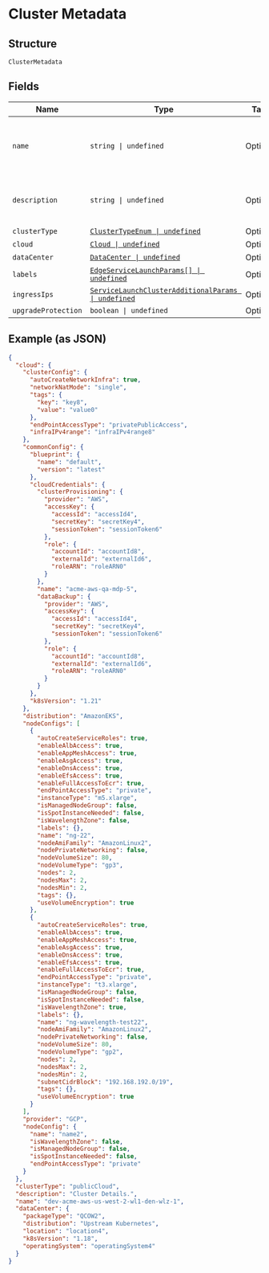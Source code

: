 
# Cluster Metadata

## Structure

`ClusterMetadata`

## Fields

| Name | Type | Tags | Description |
|  --- | --- | --- | --- |
| `name` | `string \| undefined` | Optional | Name of the cluster to be used.<br>**Constraints**: *Maximum Length*: `64`, *Pattern*: `^[\w\d_\.\#\$\%\|^\&\*\@\!\-]{1,64}$` |
| `description` | `string \| undefined` | Optional | Description of the cluster.<br>**Constraints**: *Maximum Length*: `500`, *Pattern*: `^[\w\d_\.\#\$\%\|^\&\*\@\!\-\s]{1,500}$` |
| `clusterType` | [`ClusterTypeEnum \| undefined`](../../doc/models/cluster-type-enum.md) | Optional | - |
| `cloud` | [`Cloud \| undefined`](../../doc/models/cloud.md) | Optional | - |
| `dataCenter` | [`DataCenter \| undefined`](../../doc/models/data-center.md) | Optional | - |
| `labels` | [`EdgeServiceLaunchParams[] \| undefined`](../../doc/models/edge-service-launch-params.md) | Optional | **Constraints**: *Maximum Items*: `100` |
| `ingressIps` | [`ServiceLaunchClusterAdditionalParams \| undefined`](../../doc/models/service-launch-cluster-additional-params.md) | Optional | - |
| `upgradeProtection` | `boolean \| undefined` | Optional | - |

## Example (as JSON)

```json
{
  "cloud": {
    "clusterConfig": {
      "autoCreateNetworkInfra": true,
      "networkNatMode": "single",
      "tags": {
        "key": "key8",
        "value": "value0"
      },
      "endPointAccessType": "privatePublicAccess",
      "infraIPv4range": "infraIPv4range8"
    },
    "commonConfig": {
      "blueprint": {
        "name": "default",
        "version": "latest"
      },
      "cloudCredentials": {
        "clusterProvisioning": {
          "provider": "AWS",
          "accessKey": {
            "accessId": "accessId4",
            "secretKey": "secretKey4",
            "sessionToken": "sessionToken6"
          },
          "role": {
            "accountId": "accountId8",
            "externalId": "externalId6",
            "roleARN": "roleARN0"
          }
        },
        "name": "acme-aws-qa-mdp-5",
        "dataBackup": {
          "provider": "AWS",
          "accessKey": {
            "accessId": "accessId4",
            "secretKey": "secretKey4",
            "sessionToken": "sessionToken6"
          },
          "role": {
            "accountId": "accountId8",
            "externalId": "externalId6",
            "roleARN": "roleARN0"
          }
        }
      },
      "k8sVersion": "1.21"
    },
    "distribution": "AmazonEKS",
    "nodeConfigs": [
      {
        "autoCreateServiceRoles": true,
        "enableAlbAccess": true,
        "enableAppMeshAccess": true,
        "enableAsgAccess": true,
        "enableDnsAccess": true,
        "enableEfsAccess": true,
        "enableFullAccessToEcr": true,
        "endPointAccessType": "private",
        "instanceType": "m5.xlarge",
        "isManagedNodeGroup": false,
        "isSpotInstanceNeeded": false,
        "isWavelengthZone": false,
        "labels": {},
        "name": "ng-22",
        "nodeAmiFamily": "AmazonLinux2",
        "nodePrivateNetworking": false,
        "nodeVolumeSize": 80,
        "nodeVolumeType": "gp3",
        "nodes": 2,
        "nodesMax": 2,
        "nodesMin": 2,
        "tags": {},
        "useVolumeEncryption": true
      },
      {
        "autoCreateServiceRoles": true,
        "enableAlbAccess": true,
        "enableAppMeshAccess": true,
        "enableAsgAccess": true,
        "enableDnsAccess": true,
        "enableEfsAccess": true,
        "enableFullAccessToEcr": true,
        "endPointAccessType": "private",
        "instanceType": "t3.xlarge",
        "isManagedNodeGroup": false,
        "isSpotInstanceNeeded": false,
        "isWavelengthZone": true,
        "labels": {},
        "name": "ng-wavelength-test22",
        "nodeAmiFamily": "AmazonLinux2",
        "nodePrivateNetworking": false,
        "nodeVolumeSize": 80,
        "nodeVolumeType": "gp2",
        "nodes": 2,
        "nodesMax": 2,
        "nodesMin": 2,
        "subnetCidrBlock": "192.168.192.0/19",
        "tags": {},
        "useVolumeEncryption": true
      }
    ],
    "provider": "GCP",
    "nodeConfig": {
      "name": "name2",
      "isWavelengthZone": false,
      "isManagedNodeGroup": false,
      "isSpotInstanceNeeded": false,
      "endPointAccessType": "private"
    }
  },
  "clusterType": "publicCloud",
  "description": "Cluster Details.",
  "name": "dev-acme-aws-us-west-2-wl1-den-wlz-1",
  "dataCenter": {
    "packageType": "QCOW2",
    "distribution": "Upstream Kubernetes",
    "location": "location4",
    "k8sVersion": "1.18",
    "operatingSystem": "operatingSystem4"
  }
}
```

